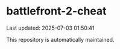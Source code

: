 # battlefront-2-cheat

Last updated: 2025-07-03 01:50:41

This repository is automatically maintained.
